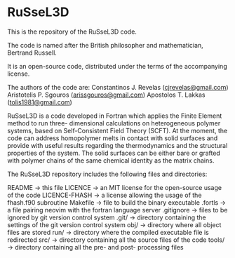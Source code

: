 # RuSseL3D
This is the repository of the RuSseL3D code.

The code is named after the British philosopher and mathematician, Bertrand Russell.

It is an open-source code, distributed under the terms of the accompanying license.

The authors of the code are:
Constantinos J. Revelas (cjrevelas@gmail.com)
Aristotelis P. Sgouros (arissgouros@gmail.com)
Apostolos T. Lakkas (tolis1981@gmail.com)

RuSseL3D is a code developed in Fortran which applies the Finite Element method to run three-
dimensional calculations on heterogeneous polymer systems, based on Self-Consistent Field Theory (SCFT).
At the moment, the code can address homopolymer melts in contact with solid surfaces and provide with
useful results regarding the thermodynamics and the structural properties of the system. The solid
surfaces can be either bare or grafted with polymer chains of the same chemical identity as the matrix
chains.

The RuSseL3D repository includes the following files and directories:

README        -> this file
LICENCE       -> an MIT license for the open-source usage of the code
LICENCE-FHASH -> a license allowing the usage of the fhash.f90 subroutine
Makefile      -> file to build the binary executable
.fortls       -> a file pairing neovim with the fortran language server
.gitignore    -> files to be ignored by git version control system
.git/         -> directory containing the settings of the git version control system
obj/          -> directory where all object files are stored
run/          -> directory where the compiled executable file is redirected
src/          -> directory containing all the source files of the code
tools/        -> directory containing all the pre- and post- processing files
